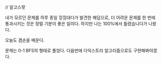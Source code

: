 // 알고스팟

내가 모르던 문제를 하루 종일 낑낑대다가 발견한 해답으로, 더 어려운 문제를 한 번에 통과시키는 것은 정말 기분이 좋은 일이다. 하지만 나는 100%에서 틀렸습니다가 나왔다.

오늘도 겸손을 배운다.

문제는 0-1 BFS의 형태로 풀었다. 다음번에 다익스트라 알고리즘으로도 구현해봐야겠다.

